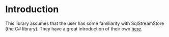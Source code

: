 # Introduction

This library assumes that the user has some familiarity with SqlStreamStore (the C# library). They have a great introduction of their own [here](https://sqlstreamstore.readthedocs.io/en/latest/#introduction). 